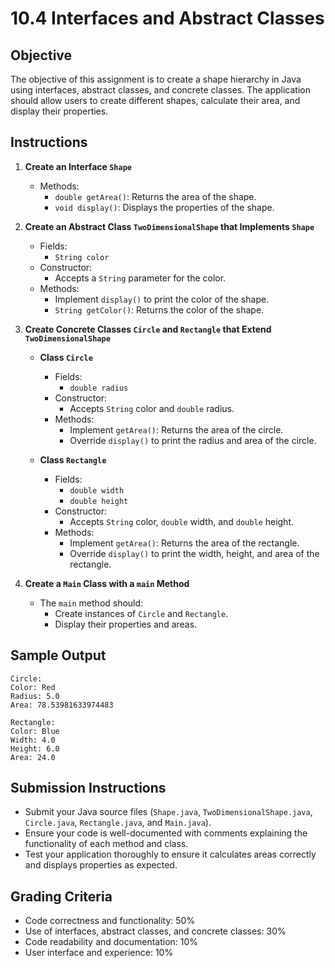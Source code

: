 # 10.4 Interfaces and Abstract Classes

## Objective
The objective of this assignment is to create a shape hierarchy in Java using interfaces, abstract classes, and concrete classes. The application should allow users to create different shapes, calculate their area, and display their properties.

## Instructions

1. **Create an Interface `Shape`**
    - Methods:
        - `double getArea()`: Returns the area of the shape.
        - `void display()`: Displays the properties of the shape.

2. **Create an Abstract Class `TwoDimensionalShape` that Implements `Shape`**
    - Fields:
        - `String color`
    - Constructor:
        - Accepts a `String` parameter for the color.
    - Methods:
        - Implement `display()` to print the color of the shape.
        - `String getColor()`: Returns the color of the shape.

3. **Create Concrete Classes `Circle` and `Rectangle` that Extend `TwoDimensionalShape`**
    - **Class `Circle`**
        - Fields:
            - `double radius`
        - Constructor:
            - Accepts `String` color and `double` radius.
        - Methods:
            - Implement `getArea()`: Returns the area of the circle.
            - Override `display()` to print the radius and area of the circle.

    - **Class `Rectangle`**
        - Fields:
            - `double width`
            - `double height`
        - Constructor:
            - Accepts `String` color, `double` width, and `double` height.
        - Methods:
            - Implement `getArea()`: Returns the area of the rectangle.
            - Override `display()` to print the width, height, and area of the rectangle.

4. **Create a `Main` Class with a `main` Method**
    - The `main` method should:
        - Create instances of `Circle` and `Rectangle`.
        - Display their properties and areas.

## Sample Output
```
Circle:
Color: Red
Radius: 5.0
Area: 78.53981633974483

Rectangle:
Color: Blue
Width: 4.0
Height: 6.0
Area: 24.0
```

## Submission Instructions
- Submit your Java source files (`Shape.java`, `TwoDimensionalShape.java`, `Circle.java`, `Rectangle.java`, and `Main.java`).
- Ensure your code is well-documented with comments explaining the functionality of each method and class.
- Test your application thoroughly to ensure it calculates areas correctly and displays properties as expected.

## Grading Criteria
- Code correctness and functionality: 50%
- Use of interfaces, abstract classes, and concrete classes: 30%
- Code readability and documentation: 10%
- User interface and experience: 10%
